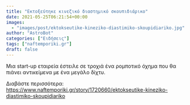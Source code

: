 ```yaml
---
title: "Εκτοξεύτηκε κινεζικό διαστημικό σκουπιδιάρικο"
date: 2021-05-25T06:21:54+00:00
images:
  - "images/post/ektokseutike-kineziko-diastimiko-skoupidiariko.jpg"
author: "AstroBot"
categories: ["Ειδήσεις"]
tags: ["naftemporiki.gr"]
draft: false
---
```


Μια start-up εταιρεία έστειλε σε τροχιά ένα ρομποτικό όχημα που θα πιάνει αντικείμενα με ένα μεγάλο δίχτυ.

Διαβάστε περισσότερα: https://www.naftemporiki.gr/story/1720660/ektokseutike-kineziko-diastimiko-skoupidiariko
